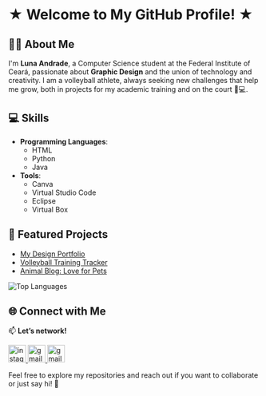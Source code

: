 # ★ Welcome to My GitHub Profile! ★

## 👩‍🎨 About Me
I'm **Luna Andrade**, a Computer Science student at the Federal Institute of Ceará, passionate about **Graphic Design** and the union of technology and creativity. I am a volleyball athlete, always seeking new challenges that help me grow, both in projects for my academic training and on the court 🏐💻.



## 💻 Skills
- **Programming Languages**: 
  - HTML
  - Python
  - Java 
- **Tools**: 
  - Canva
  - Virtual Studio Code
  - Eclipse
  - Virtual Box

## 📂 Featured Projects
- [My Design Portfolio](link-do-portfólio) 
- [Volleyball Training Tracker](link-do-repositório)
- [Animal Blog: Love for Pets](link-do-repositório)
  

![Top Languages](https://github-readme-stats.vercel.app/api/top-langs/?username=lunaandrade&layout=compact&theme=tokyonight)
## 🌐 Connect with Me
📫 **Let’s network!**

<a href="https://www.instagram.com/lunnaandradde/" target="_blank">
  <img src="https://img.shields.io/static/v1?message=Instagram&logo=instagram&label=&color=E4405F&logoColor=white&labelColor=&style=for-the-badge" height="35" alt="instagram logo" />
</a>
<a href="mailto:seuemail@gmail.com">
  <img src="https://img.shields.io/static/v1?message=Gmail&logo=gmail&label=&color=D14836&logoColor=white&labelColor=&style=for-the-badge" height="35" alt="gmail logo" />
</a>
<a href="mailto:seuemail@gmail.com">
  <img src="https://img.shields.io/static/v1?message=Gmail&logo=gmail&label=&color=D14836&logoColor=white&labelColor=&style=for-the-badge" height="35" alt="gmail logo" />
</a>

Feel free to explore my repositories and reach out if you want to collaborate or just say hi! 🚀
